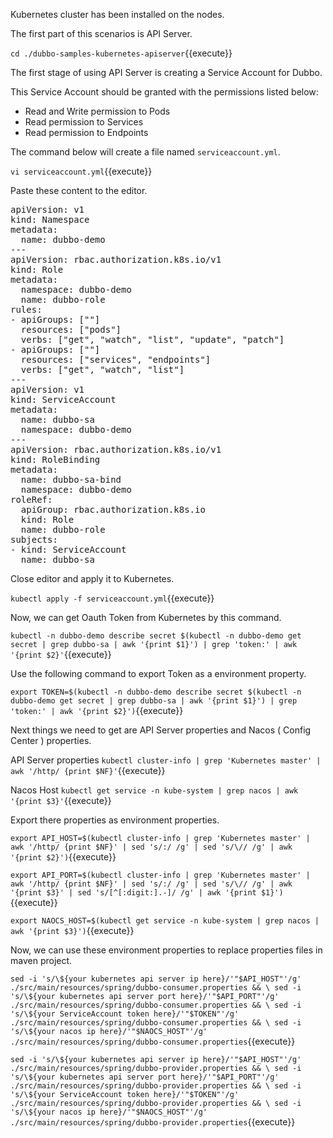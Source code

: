 Kubernetes cluster has been installed on the nodes. 



The first part of this scenarios is API Server.



`cd ./dubbo-samples-kubernetes-apiserver`{{execute}}



The first stage of using API Server is creating a Service Account for Dubbo.



This Service Account should be granted with the permissions listed below:

- Read and Write permission to Pods
- Read permission to Services
- Read permission to Endpoints



The command below will create a file named `serviceaccount.yml`.

`vi serviceaccount.yml`{{execute}}


Paste these content to the editor.


<pre class="file" data-target="clipboard">
apiVersion: v1
kind: Namespace
metadata:
  name: dubbo-demo
---
apiVersion: rbac.authorization.k8s.io/v1
kind: Role
metadata:
  namespace: dubbo-demo
  name: dubbo-role
rules:
- apiGroups: [""]
  resources: ["pods"]
  verbs: ["get", "watch", "list", "update", "patch"]
- apiGroups: [""] 
  resources: ["services", "endpoints"]
  verbs: ["get", "watch", "list"]
---
apiVersion: v1
kind: ServiceAccount
metadata:
  name: dubbo-sa
  namespace: dubbo-demo
---
apiVersion: rbac.authorization.k8s.io/v1
kind: RoleBinding
metadata:
  name: dubbo-sa-bind
  namespace: dubbo-demo
roleRef:
  apiGroup: rbac.authorization.k8s.io
  kind: Role
  name: dubbo-role
subjects:
- kind: ServiceAccount
  name: dubbo-sa
</pre>



Close editor and apply it to Kubernetes.

`kubectl apply -f serviceaccount.yml`{{execute}}



Now, we can get Oauth Token from Kubernetes by this command.

`kubectl -n dubbo-demo describe secret $(kubectl -n dubbo-demo get secret | grep dubbo-sa | awk '{print $1}') | grep 'token:' | awk '{print $2}'`{{execute}}



Use the following command to export Token as a environment property.

`export TOKEN=$(kubectl -n dubbo-demo describe secret $(kubectl -n dubbo-demo get secret | grep dubbo-sa | awk '{print $1}') | grep 'token:' | awk '{print $2}')`{{execute}}





Next things we need to get are API Server properties and Nacos ( Config Center ) properties.



API Server properties
`kubectl cluster-info | grep 'Kubernetes master' | awk '/http/ {print $NF}'`{{execute}}



Nacos Host
`kubectl get service -n kube-system | grep nacos | awk '{print $3}'`{{execute}}



Export there properties as environment properties.

`export API_HOST=$(kubectl cluster-info | grep 'Kubernetes master' | awk '/http/ {print $NF}' | sed 's/:/ /g' | sed 's/\// /g' | awk '{print $2}')`{{execute}}

`export API_PORT=$(kubectl cluster-info | grep 'Kubernetes master' | awk '/http/ {print $NF}' | sed 's/:/ /g' | sed 's/\// /g' | awk '{print $3}' | sed 's/[^[:digit:].-]/ /g' | awk '{print $1}')` {{execute}}

`export NAOCS_HOST=$(kubectl get service -n kube-system | grep nacos | awk '{print $3}')`{{execute}}



Now, we can use these environment properties to replace properties files in maven project.

`sed -i 's/\${your kubernetes api server ip here}/'"$API_HOST"'/g' ./src/main/resources/spring/dubbo-consumer.properties && \
sed -i 's/\${your kubernetes api server port here}/'"$API_PORT"'/g' ./src/main/resources/spring/dubbo-consumer.properties && \
sed -i 's/\${your ServiceAccount token here}/'"$TOKEN"'/g' ./src/main/resources/spring/dubbo-consumer.properties && \
sed -i 's/\${your nacos ip here}/'"$NAOCS_HOST"'/g' ./src/main/resources/spring/dubbo-consumer.properties`{{execute}}



`sed -i 's/\${your kubernetes api server ip here}/'"$API_HOST"'/g' ./src/main/resources/spring/dubbo-provider.properties && \
sed -i 's/\${your kubernetes api server port here}/'"$API_PORT"'/g' ./src/main/resources/spring/dubbo-provider.properties && \
sed -i 's/\${your ServiceAccount token here}/'"$TOKEN"'/g' ./src/main/resources/spring/dubbo-provider.properties && \
sed -i 's/\${your nacos ip here}/'"$NAOCS_HOST"'/g' ./src/main/resources/spring/dubbo-provider.properties`{{execute}}